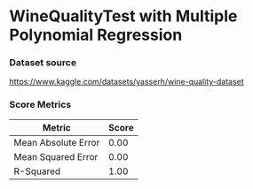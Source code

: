# WineQualityTest with Multiple Polynomial Regression #

### Dataset source ###
https://www.kaggle.com/datasets/yasserh/wine-quality-dataset

### Score Metrics ###
Metric               | Score
-------------------- | ------
Mean Absolute Error  | 0.00
Mean Squared Error   | 0.00
R-Squared            | 1.00
